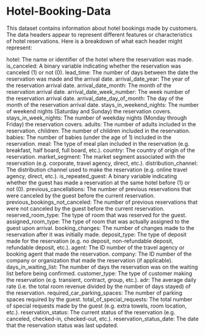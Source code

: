 # Hotel-Booking-Data
This dataset contains information about hotel bookings made by customers.
The data headers appear to represent different features or characteristics of hotel reservations. Here is a breakdown of what each header might represent:

hotel: The name or identifier of the hotel where the reservation was made.
is_canceled: A binary variable indicating whether the reservation was canceled (1) or not (0).
lead_time: The number of days between the date the reservation was made and the arrival date.
arrival_date_year: The year of the reservation arrival date.
arrival_date_month: The month of the reservation arrival date.
arrival_date_week_number: The week number of the reservation arrival date.
arrival_date_day_of_month: The day of the month of the reservation arrival date.
stays_in_weekend_nights: The number of weekend nights (Saturday and Sunday) the reservation covers.
stays_in_week_nights: The number of weekday nights (Monday through Friday) the reservation covers.
adults: The number of adults included in the reservation.
children: The number of children included in the reservation.
babies: The number of babies (under the age of 1) included in the reservation.
meal: The type of meal plan included in the reservation (e.g. breakfast, half board, full board, etc.).
country: The country of origin of the reservation.
market_segment: The market segment associated with the reservation (e.g. corporate, travel agency, direct, etc.).
distribution_channel: The distribution channel used to make the reservation (e.g. online travel agency, direct, etc.).
is_repeated_guest: A binary variable indicating whether the guest has made a reservation at the same hotel before (1) or not (0).
previous_cancellations: The number of previous reservations that were canceled by the guest before the current reservation.
previous_bookings_not_canceled: The number of previous reservations that were not canceled by the guest before the current reservation.
reserved_room_type: The type of room that was reserved for the guest.
assigned_room_type: The type of room that was actually assigned to the guest upon arrival.
booking_changes: The number of changes made to the reservation after it was initially made.
deposit_type: The type of deposit made for the reservation (e.g. no deposit, non-refundable deposit, refundable deposit, etc.).
agent: The ID number of the travel agency or booking agent that made the reservation.
company: The ID number of the company or organization that made the reservation (if applicable).
days_in_waiting_list: The number of days the reservation was on the waiting list before being confirmed.
customer_type: The type of customer making the reservation (e.g. transient, contract, group, etc.).
adr: The average daily rate (i.e. the total room revenue divided by the number of days stayed) of the reservation.
required_car_parking_spaces: The number of parking spaces required by the guest.
total_of_special_requests: The total number of special requests made by the guest (e.g. extra towels, room location, etc.).
reservation_status: The current status of the reservation (e.g. canceled, checked-in, checked-out, etc.).
reservation_status_date: The date that the reservation status was last updated.




